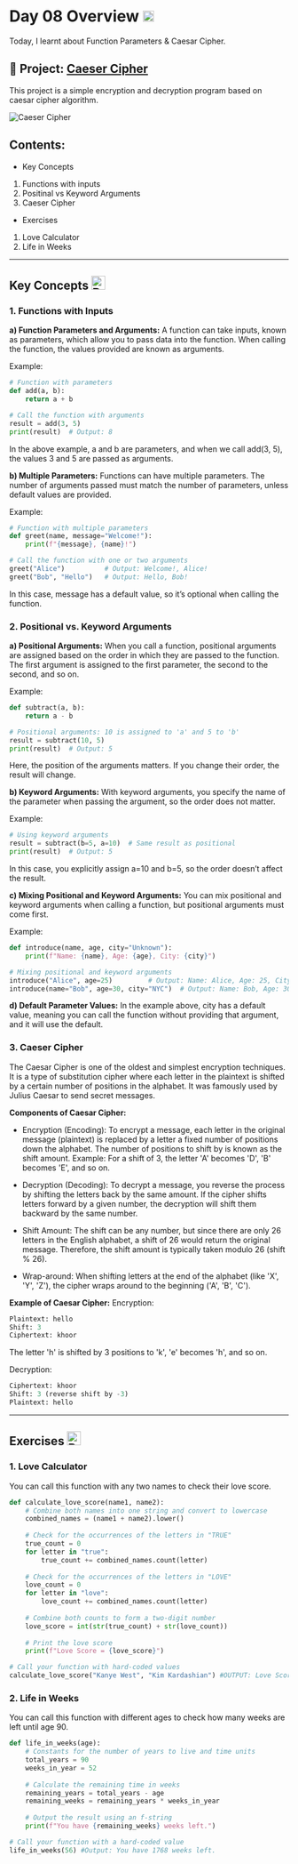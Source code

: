 <h1> Day 08 Overview <img src="https://raw.githubusercontent.com/Tarikul-Islam-Anik/Animated-Fluent-Emojis/master/Emojis/Animals/Snake.png" alt="Snake" width="20" height="20" />
</h1>
Today, I learnt about Function Parameters & Caesar Cipher.

## 🐣 Project: [Caeser Cipher](https://github.com/sanskrutihere/100DaysofPython/blob/main/day%2008/main.py)
This project is a simple encryption and decryption program based on caesar cipher algorithm.

![Caeser Cipher](https://github.com/sanskrutihere/100DaysofPython/blob/main/assets/gif/ceasercipher.gif)

## Contents:
- Key Concepts

1. Functions with inputs
2. Positinal vs Keyword Arguments
3. Caeser Cipher

- Exercises

1. Love Calculator
2. Life in Weeks

---
## Key Concepts <img src="https://raw.githubusercontent.com/Tarikul-Islam-Anik/Animated-Fluent-Emojis/master/Emojis/Objects/Bookmark%20Tabs.png" alt="Bookmark Tabs" width="25" height="25" />

### 1.  Functions with Inputs

**a) Function Parameters and Arguments:**
A function can take inputs, known as parameters, which allow you to pass data into the function. When calling the function, the values provided are known as arguments.

Example:
```python
# Function with parameters
def add(a, b):
    return a + b

# Call the function with arguments
result = add(3, 5)
print(result)  # Output: 8
```
In the above example, a and b are parameters, and when we call add(3, 5), the values 3 and 5 are passed as arguments.

**b) Multiple Parameters:**
Functions can have multiple parameters. The number of arguments passed must match the number of parameters, unless default values are provided.

Example:
```python
# Function with multiple parameters
def greet(name, message="Welcome!"):
    print(f"{message}, {name}!")

# Call the function with one or two arguments
greet("Alice")          # Output: Welcome!, Alice!
greet("Bob", "Hello")   # Output: Hello, Bob!
```
In this case, message has a default value, so it’s optional when calling the function.

### 2. Positional vs. Keyword Arguments

**a) Positional Arguments:**
When you call a function, positional arguments are assigned based on the order in which they are passed to the function. The first argument is assigned to the first parameter, the second to the second, and so on.

Example:
```python
def subtract(a, b):
    return a - b

# Positional arguments: 10 is assigned to 'a' and 5 to 'b'
result = subtract(10, 5)
print(result)  # Output: 5
```
Here, the position of the arguments matters. If you change their order, the result will change.

**b) Keyword Arguments:**
With keyword arguments, you specify the name of the parameter when passing the argument, so the order does not matter.

Example:
```python
# Using keyword arguments
result = subtract(b=5, a=10)  # Same result as positional
print(result)  # Output: 5
```
In this case, you explicitly assign a=10 and b=5, so the order doesn’t affect the result.

**c) Mixing Positional and Keyword Arguments:**
You can mix positional and keyword arguments when calling a function, but positional arguments must come first.

Example:
```python
def introduce(name, age, city="Unknown"):
    print(f"Name: {name}, Age: {age}, City: {city}")

# Mixing positional and keyword arguments
introduce("Alice", age=25)         # Output: Name: Alice, Age: 25, City: Unknown
introduce(name="Bob", age=30, city="NYC")  # Output: Name: Bob, Age: 30, City: NYC
```

**d) Default Parameter Values:**
In the example above, city has a default value, meaning you can call the function without providing that argument, and it will use the default.

### 3. Caeser Cipher
The Caesar Cipher is one of the oldest and simplest encryption techniques. It is a type of substitution cipher where each letter in the plaintext is shifted by a certain number of positions in the alphabet. It was famously used by Julius Caesar to send secret messages.

**Components of Caesar Cipher:**

- Encryption (Encoding):
  To encrypt a message, each letter in the original message (plaintext) is replaced by a letter a fixed number of positions down the alphabet.
  The number of positions to shift by is known as the shift amount.
  Example:
  For a shift of 3, the letter 'A' becomes 'D', 'B' becomes 'E', and so on.

- Decryption (Decoding):
  To decrypt a message, you reverse the process by shifting the letters back by the same amount.
  If the cipher shifts letters forward by a given number, the decryption will shift them backward by the same number.
  
- Shift Amount:
  The shift can be any number, but since there are only 26 letters in the English alphabet, a shift of 26 would return the original message. Therefore, the shift amount is typically taken modulo 26 (shift % 26).

- Wrap-around:
  When shifting letters at the end of the alphabet (like 'X', 'Y', 'Z'), the cipher wraps around to the beginning ('A', 'B', 'C').

**Example of Caesar Cipher:**
Encryption:
```python
Plaintext: hello
Shift: 3
Ciphertext: khoor
```
The letter 'h' is shifted by 3 positions to 'k', 'e' becomes 'h', and so on.

Decryption:
```python
Ciphertext: khoor
Shift: 3 (reverse shift by -3)
Plaintext: hello
```
---
## Exercises <img src="https://raw.githubusercontent.com/Tarikul-Islam-Anik/Animated-Fluent-Emojis/master/Emojis/Objects/Bookmark%20Tabs.png" alt="Bookmark Tabs" width="25" height="25" />
### 1. Love Calculator
You can call this function with any two names to check their love score.
```python
def calculate_love_score(name1, name2):
    # Combine both names into one string and convert to lowercase
    combined_names = (name1 + name2).lower()
    
    # Check for the occurrences of the letters in "TRUE"
    true_count = 0
    for letter in "true":
        true_count += combined_names.count(letter)
    
    # Check for the occurrences of the letters in "LOVE"
    love_count = 0
    for letter in "love":
        love_count += combined_names.count(letter)
    
    # Combine both counts to form a two-digit number
    love_score = int(str(true_count) + str(love_count))
    
    # Print the love score
    print(f"Love Score = {love_score}")

# Call your function with hard-coded values
calculate_love_score("Kanye West", "Kim Kardashian") #OUTPUT: Love Score = 42
```

### 2. Life in Weeks
You can call this function with different ages to check how many weeks are left until age 90.
```python
def life_in_weeks(age):
    # Constants for the number of years to live and time units
    total_years = 90
    weeks_in_year = 52
    
    # Calculate the remaining time in weeks
    remaining_years = total_years - age
    remaining_weeks = remaining_years * weeks_in_year
    
    # Output the result using an f-string
    print(f"You have {remaining_weeks} weeks left.")

# Call your function with a hard-coded value
life_in_weeks(56) #Output: You have 1768 weeks left.
```
